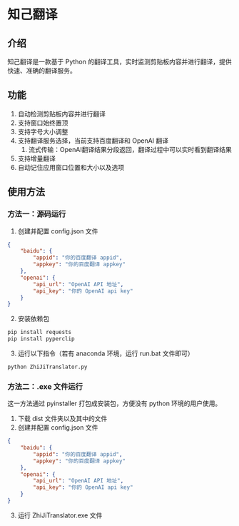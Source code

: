 # 知己翻译

## 介绍

知己翻译是一款基于 Python 的翻译工具，实时监测剪贴板内容并进行翻译，提供快速、准确的翻译服务。

## 功能

1. 自动检测剪贴板内容并进行翻译
2. 支持窗口始终置顶
3. 支持字号大小调整
4. 支持翻译服务选择，当前支持百度翻译和 OpenAI 翻译
   1. 流式传输：OpenAI翻译结果分段返回，翻译过程中可以实时看到翻译结果
5. 支持增量翻译
6. 自动记住应用窗口位置和大小以及选项

## 使用方法

### 方法一：源码运行

1. 创建并配置 config.json 文件
```json
{
    "baidu": {
        "appid": "你的百度翻译 appid",
        "appkey": "你的百度翻译 appkey"
    },
    "openai": {
        "api_url": "OpenAI API 地址",
        "api_key": "你的 OpenAI api key"
    }
}
```
2. 安装依赖包
```bash
pip install requests
pip install pyperclip
```
3. 运行以下指令（若有 anaconda 环境，运行 run.bat 文件即可）
```bash
python ZhiJiTranslator.py
```

### 方法二：.exe 文件运行

这一方法通过 pyinstaller 打包成安装包，方便没有 python 环境的用户使用。

1. 下载 dist 文件夹以及其中的文件
2. 创建并配置 config.json 文件
```json
{
    "baidu": {
        "appid": "你的百度翻译 appid",
        "appkey": "你的百度翻译 appkey"
    },
    "openai": {
        "api_url": "OpenAI API 地址",
        "api_key": "你的 OpenAI api key"
    }
}
```
3. 运行 ZhiJiTranslator.exe 文件
